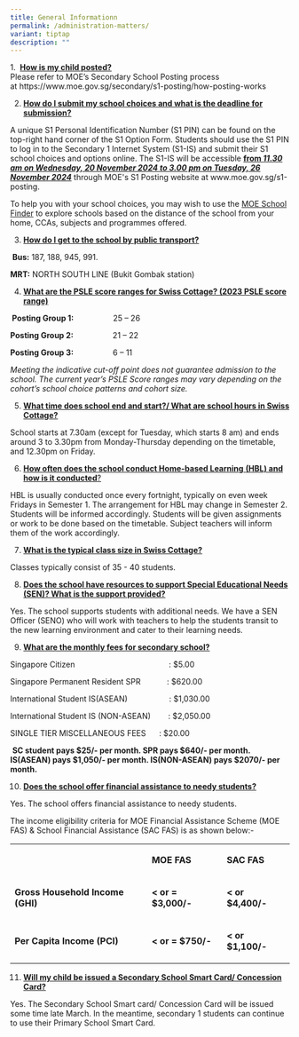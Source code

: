 ```yaml
---
title: General Informationn
permalink: /administration-matters/
variant: tiptap
description: ""
---
```

<p></p>
<p>1.&nbsp;&nbsp;<strong><u>How is my child posted?</u><br></strong>Please
refer to MOE’s Secondary School Posting process at&nbsp;<a rel="noopener noreferrer nofollow" target="_blank">https://www.moe.gov.sg/secondary/s1-posting/how-posting-works</a>
</p>
<ol start="2" data-tight="true" class="tight">
<li>
<p><strong><u>How do I submit my school choices and what is the deadline for submission?</u></strong>
</p>
</li>
</ol>
<p>A unique S1 Personal Identification Number (S1 PIN) can be found on the
top-right hand corner of the S1 Option Form. Students should use the S1
PIN to log in to the Secondary 1 Internet System (S1-IS) and submit their
S1 school choices and options online. The S1-IS will be accessible <strong><u>from </u><em><u>11.30 am on Wednesday, 20 November 2024 to 3.00 pm on Tuesday, 26 November 2024</u></em></strong><em> </em>through
MOE's S1 Posting website at <a rel="noopener noreferrer nofollow" target="_blank">www.moe.gov.sg/s1-posting</a>.</p>
<p>To help you with your school choices, you may wish to use the <a href="https://www.moe.gov.sg/schoolfinder?journey=Secondary%20school" rel="noopener nofollow" target="_blank">MOE School Finder</a> to
explore schools based on the distance of the school from your home, CCAs,
subjects and programmes offered.</p>
<ol start="3" data-tight="true" class="tight">
<li>
<p><strong><u>How do I get to the school by public transport?</u></strong>
</p>
</li>
</ol>
<p>&nbsp;<strong>Bus:</strong> 187, 188, 945, 991.</p>
<p><strong>MRT:</strong> NORTH SOUTH LINE (Bukit Gombak station)</p>
<ol start="4" data-tight="true" class="tight">
<li>
<p><strong><u>What are the PSLE score ranges for Swiss Cottage? (2023 PSLE score range)</u></strong>
</p>
</li>
</ol>
<p><strong>&nbsp;Posting Group 1:</strong>&nbsp;&nbsp;&nbsp;&nbsp;&nbsp;&nbsp;&nbsp;&nbsp;&nbsp;&nbsp;&nbsp;&nbsp;&nbsp;&nbsp;&nbsp;&nbsp;&nbsp;
25 – 26</p>
<p><strong>Posting Group 2:</strong>&nbsp;&nbsp;&nbsp;&nbsp;&nbsp;&nbsp;&nbsp;&nbsp;&nbsp;&nbsp;&nbsp;&nbsp;&nbsp;&nbsp;&nbsp;&nbsp;&nbsp;
21 – 22</p>
<p><strong>Posting Group 3:</strong>&nbsp;&nbsp;&nbsp;&nbsp;&nbsp;&nbsp;&nbsp;&nbsp;&nbsp;&nbsp;&nbsp;&nbsp;&nbsp;&nbsp;&nbsp;&nbsp;&nbsp;
6 – 11</p>
<p><em>Meeting the indicative cut-off point does not guarantee admission to the school. The current year’s PSLE Score ranges may vary depending on the cohort’s school choice patterns and cohort size.</em>
</p>
<ol start="5" data-tight="true" class="tight">
<li>
<p><strong><u>What time does school end and start?/ What are school hours in Swiss Cottage?</u></strong>
</p>
</li>
</ol>
<p>School starts at 7.30am (except for Tuesday, which starts 8 am) and ends
around 3 to 3.30pm from Monday-Thursday depending on the timetable, and
12.30pm on Friday.</p>
<ol start="6" data-tight="true" class="tight">
<li>
<p><strong><u>How often does the school conduct Home-based Learning</u></strong><u> </u><strong><u>(HBL) and how is it conducted</u></strong><u>?</u>
</p>
</li>
</ol>
<p>HBL is usually conducted once every fortnight, typically on even week
Fridays in Semester 1. The arrangement for HBL may change in Semester 2.
Students will be informed accordingly. Students will be given assignments
or work to be done based on the timetable. Subject teachers will inform
them of the work accordingly.</p>
<ol start="7" data-tight="true" class="tight">
<li>
<p><strong><u>What is the typical class size in Swiss Cottage?</u></strong>
</p>
</li>
</ol>
<p>Classes typically consist of 35 - 40 students.</p>
<ol start="8" data-tight="true" class="tight">
<li>
<p><strong><u>Does the school have resources to support Special Educational Needs (SEN)? What is the support provided?</u></strong>
</p>
</li>
</ol>
<p>Yes. The school supports students with additional needs. We have a SEN
Officer (SENO) who will work with teachers to help the students transit
to the new learning environment and cater to their learning needs.&nbsp;</p>
<ol start="9" data-tight="true" class="tight">
<li>
<p><strong><u>What are the monthly fees for secondary school?</u></strong>
</p>
</li>
</ol>
<p>Singapore Citizen&nbsp;&nbsp;&nbsp;&nbsp;&nbsp;&nbsp;&nbsp;&nbsp;&nbsp;&nbsp;&nbsp;&nbsp;&nbsp;&nbsp;&nbsp;&nbsp;&nbsp;&nbsp;&nbsp;&nbsp;&nbsp;&nbsp;&nbsp;&nbsp;&nbsp;&nbsp;&nbsp;&nbsp;&nbsp;&nbsp;&nbsp;&nbsp;&nbsp;&nbsp;&nbsp;&nbsp;&nbsp;&nbsp;&nbsp;&nbsp;&nbsp;&nbsp;
: $5.00</p>
<p>Singapore Permanent Resident SPR&nbsp;&nbsp;&nbsp;&nbsp;&nbsp;&nbsp;&nbsp;&nbsp;&nbsp;&nbsp;&nbsp;
: $620.00</p>
<p>International Student IS(ASEAN)&nbsp;&nbsp;&nbsp;&nbsp;&nbsp;&nbsp;&nbsp;&nbsp;&nbsp;&nbsp;&nbsp;&nbsp;&nbsp;&nbsp;&nbsp;&nbsp;&nbsp;&nbsp;
: $1,030.00</p>
<p>International Student IS (NON-ASEAN)&nbsp;&nbsp;&nbsp;&nbsp;&nbsp;&nbsp;&nbsp;
: $2,050.00</p>
<p>SINGLE TIER MISCELLANEOUS FEES&nbsp;&nbsp;&nbsp;&nbsp;&nbsp; : $20.00</p>
<p>&nbsp;<strong>SC student pays $25/- per month. SPR pays $640/- per month. IS(ASEAN) pays $1,050/- per month. IS(NON-ASEAN) pays $2070/- per month.</strong>
</p>
<ol start="10" data-tight="true" class="tight">
<li>
<p><strong><u>Does the school offer financial assistance to needy students?</u></strong>
</p>
</li>
</ol>
<p>Yes. The school offers financial assistance to needy students.</p>
<p>The income eligibility criteria for MOE Financial Assistance Scheme (MOE
FAS) &amp; School Financial Assistance (SAC FAS) is as shown below:-</p>
<table style="minWidth: 75px">
<colgroup>
<col>
<col>
<col>
</colgroup>
<tbody>
<tr>
<td rowspan="1" colspan="1">
<p><strong>&nbsp;</strong>
</p>
</td>
<td rowspan="1" colspan="1">
<p><strong>MOE FAS</strong>
</p>
</td>
<td rowspan="1" colspan="1">
<p><strong>SAC FAS</strong>
</p>
</td>
</tr>
<tr>
<td rowspan="1" colspan="1">
<p><strong>Gross Household Income (GHI)</strong>
</p>
</td>
<td rowspan="1" colspan="1">
<p><strong>&lt; or = $3,000/-</strong>
</p>
</td>
<td rowspan="1" colspan="1">
<p><strong>&lt; or $4,400/-</strong>
</p>
</td>
</tr>
<tr>
<td rowspan="1" colspan="1">
<p><strong>Per Capita Income (PCI)</strong>
</p>
</td>
<td rowspan="1" colspan="1">
<p><strong>&lt; or = $750/-</strong>
</p>
</td>
<td rowspan="1" colspan="1">
<p><strong>&lt; or $1,100/-</strong>
</p>
</td>
</tr>
</tbody>
</table>
<ol start="11" data-tight="true" class="tight">
<li>
<p><strong><u>Will my child be issued a Secondary School Smart Card/ Concession Card?</u></strong>
</p>
</li>
</ol>
<p>Yes. The Secondary School Smart card/ Concession Card will be issued some
time late March. In the meantime, secondary 1 students can continue to
use their Primary School Smart Card.</p>